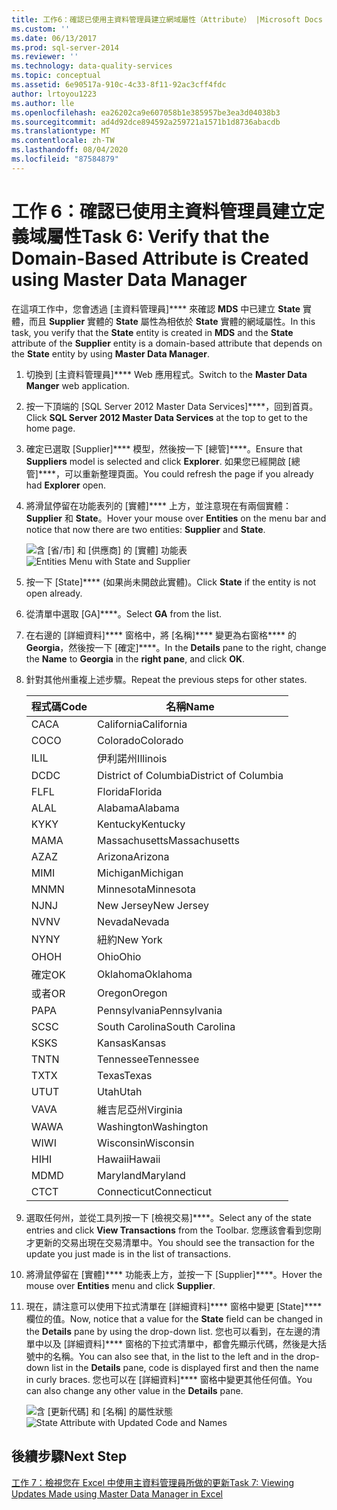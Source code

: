 ```yaml
---
title: 工作6：確認已使用主資料管理員建立網域屬性（Attribute） |Microsoft Docs
ms.custom: ''
ms.date: 06/13/2017
ms.prod: sql-server-2014
ms.reviewer: ''
ms.technology: data-quality-services
ms.topic: conceptual
ms.assetid: 6e90517a-910c-4c33-8f11-92ac3cff4fdc
author: lrtoyou1223
ms.author: lle
ms.openlocfilehash: ea26202ca9e607058b1e385957be3ea3d04038b3
ms.sourcegitcommit: ad4d92dce894592a259721a1571b1d8736abacdb
ms.translationtype: MT
ms.contentlocale: zh-TW
ms.lasthandoff: 08/04/2020
ms.locfileid: "87584879"
---
```

# <a name="task-6-verify-that-the-domain-based-attribute-is-created-using-master-data-manager"></a><span data-ttu-id="7e354-102">工作 6：確認已使用主資料管理員建立定義域屬性</span><span class="sxs-lookup"><span data-stu-id="7e354-102">Task 6: Verify that the Domain-Based Attribute is Created using Master Data Manager</span></span>
  <span data-ttu-id="7e354-103">在這項工作中，您會透過 [主資料管理員]\*\*\*\* 來確認 **MDS** 中已建立 **State** 實體，而且 **Supplier** 實體的 **State** 屬性為相依於 **State** 實體的網域屬性。</span><span class="sxs-lookup"><span data-stu-id="7e354-103">In this task, you verify that the **State** entity is created in **MDS** and the **State** attribute of the **Supplier** entity is a domain-based attribute that depends on the **State** entity by using **Master Data Manager**.</span></span>

1.  <span data-ttu-id="7e354-104">切換到 [主資料管理員]\*\*\*\* Web 應用程式。</span><span class="sxs-lookup"><span data-stu-id="7e354-104">Switch to the **Master Data Manger** web application.</span></span>

2.  <span data-ttu-id="7e354-105">按一下頂端的 [SQL Server 2012 Master Data Services]\*\*\*\*，回到首頁。</span><span class="sxs-lookup"><span data-stu-id="7e354-105">Click **SQL Server 2012 Master Data Services** at the top to get to the home page.</span></span>

3.  <span data-ttu-id="7e354-106">確定已選取 [Supplier]\*\*\*\* 模型，然後按一下 [總管]\*\*\*\*。</span><span class="sxs-lookup"><span data-stu-id="7e354-106">Ensure that **Suppliers** model is selected and click **Explorer**.</span></span> <span data-ttu-id="7e354-107">如果您已經開啟 [總管]\*\*\*\*，可以重新整理頁面。</span><span class="sxs-lookup"><span data-stu-id="7e354-107">You could refresh the page if you already had **Explorer** open.</span></span>

4.  <span data-ttu-id="7e354-108">將滑鼠停留在功能表列的 [實體]\*\*\*\* 上方，並注意現在有兩個實體：**Supplier** 和 **State**。</span><span class="sxs-lookup"><span data-stu-id="7e354-108">Hover your mouse over **Entities** on the menu bar and notice that now there are two entities: **Supplier** and **State**.</span></span>

     <span data-ttu-id="7e354-109">![含 [省/市] 和 [供應商] 的 [實體] 功能表](../../2014/tutorials/media/et-verifythatthedbaiscreatedusingmdm-01.jpg "含 [省/市] 和 [供應商] 的 [實體] 功能表")</span><span class="sxs-lookup"><span data-stu-id="7e354-109">![Entities Menu with State and Supplier](../../2014/tutorials/media/et-verifythatthedbaiscreatedusingmdm-01.jpg "Entities Menu with State and Supplier")</span></span>

5.  <span data-ttu-id="7e354-110">按一下 [State]\*\*\*\* (如果尚未開啟此實體)。</span><span class="sxs-lookup"><span data-stu-id="7e354-110">Click **State** if the entity is not open already.</span></span>

6.  <span data-ttu-id="7e354-111">從清單中選取 [GA]\*\*\*\*。</span><span class="sxs-lookup"><span data-stu-id="7e354-111">Select **GA** from the list.</span></span>

7.  <span data-ttu-id="7e354-112">在右邊的 [詳細資料]\*\*\*\* 窗格中，將 [名稱]\*\*\*\* 變更為右窗格\*\*\*\* 的 **Georgia**，然後按一下 [確定]\*\*\*\*。</span><span class="sxs-lookup"><span data-stu-id="7e354-112">In the **Details** pane to the right, change the **Name** to **Georgia** in the **right pane**, and click **OK**.</span></span>

8.  <span data-ttu-id="7e354-113">針對其他州重複上述步驟。</span><span class="sxs-lookup"><span data-stu-id="7e354-113">Repeat the previous steps for other states.</span></span>

    |<span data-ttu-id="7e354-114">程式碼</span><span class="sxs-lookup"><span data-stu-id="7e354-114">Code</span></span>|<span data-ttu-id="7e354-115">名稱</span><span class="sxs-lookup"><span data-stu-id="7e354-115">Name</span></span>|
    |----------|----------|
    |<span data-ttu-id="7e354-116">CA</span><span class="sxs-lookup"><span data-stu-id="7e354-116">CA</span></span>|<span data-ttu-id="7e354-117">California</span><span class="sxs-lookup"><span data-stu-id="7e354-117">California</span></span>|
    |<span data-ttu-id="7e354-118">CO</span><span class="sxs-lookup"><span data-stu-id="7e354-118">CO</span></span>|<span data-ttu-id="7e354-119">Colorado</span><span class="sxs-lookup"><span data-stu-id="7e354-119">Colorado</span></span>|
    |<span data-ttu-id="7e354-120">IL</span><span class="sxs-lookup"><span data-stu-id="7e354-120">IL</span></span>|<span data-ttu-id="7e354-121">伊利諾州</span><span class="sxs-lookup"><span data-stu-id="7e354-121">Illinois</span></span>|
    |<span data-ttu-id="7e354-122">DC</span><span class="sxs-lookup"><span data-stu-id="7e354-122">DC</span></span>|<span data-ttu-id="7e354-123">District of Columbia</span><span class="sxs-lookup"><span data-stu-id="7e354-123">District of Columbia</span></span>|
    |<span data-ttu-id="7e354-124">FL</span><span class="sxs-lookup"><span data-stu-id="7e354-124">FL</span></span>|<span data-ttu-id="7e354-125">Florida</span><span class="sxs-lookup"><span data-stu-id="7e354-125">Florida</span></span>|
    |<span data-ttu-id="7e354-126">AL</span><span class="sxs-lookup"><span data-stu-id="7e354-126">AL</span></span>|<span data-ttu-id="7e354-127">Alabama</span><span class="sxs-lookup"><span data-stu-id="7e354-127">Alabama</span></span>|
    |<span data-ttu-id="7e354-128">KY</span><span class="sxs-lookup"><span data-stu-id="7e354-128">KY</span></span>|<span data-ttu-id="7e354-129">Kentucky</span><span class="sxs-lookup"><span data-stu-id="7e354-129">Kentucky</span></span>|
    |<span data-ttu-id="7e354-130">MA</span><span class="sxs-lookup"><span data-stu-id="7e354-130">MA</span></span>|<span data-ttu-id="7e354-131">Massachusetts</span><span class="sxs-lookup"><span data-stu-id="7e354-131">Massachusetts</span></span>|
    |<span data-ttu-id="7e354-132">AZ</span><span class="sxs-lookup"><span data-stu-id="7e354-132">AZ</span></span>|<span data-ttu-id="7e354-133">Arizona</span><span class="sxs-lookup"><span data-stu-id="7e354-133">Arizona</span></span>|
    |<span data-ttu-id="7e354-134">MI</span><span class="sxs-lookup"><span data-stu-id="7e354-134">MI</span></span>|<span data-ttu-id="7e354-135">Michigan</span><span class="sxs-lookup"><span data-stu-id="7e354-135">Michigan</span></span>|
    |<span data-ttu-id="7e354-136">MN</span><span class="sxs-lookup"><span data-stu-id="7e354-136">MN</span></span>|<span data-ttu-id="7e354-137">Minnesota</span><span class="sxs-lookup"><span data-stu-id="7e354-137">Minnesota</span></span>|
    |<span data-ttu-id="7e354-138">NJ</span><span class="sxs-lookup"><span data-stu-id="7e354-138">NJ</span></span>|<span data-ttu-id="7e354-139">New Jersey</span><span class="sxs-lookup"><span data-stu-id="7e354-139">New Jersey</span></span>|
    |<span data-ttu-id="7e354-140">NV</span><span class="sxs-lookup"><span data-stu-id="7e354-140">NV</span></span>|<span data-ttu-id="7e354-141">Nevada</span><span class="sxs-lookup"><span data-stu-id="7e354-141">Nevada</span></span>|
    |<span data-ttu-id="7e354-142">NY</span><span class="sxs-lookup"><span data-stu-id="7e354-142">NY</span></span>|<span data-ttu-id="7e354-143">紐約</span><span class="sxs-lookup"><span data-stu-id="7e354-143">New York</span></span>|
    |<span data-ttu-id="7e354-144">OH</span><span class="sxs-lookup"><span data-stu-id="7e354-144">OH</span></span>|<span data-ttu-id="7e354-145">Ohio</span><span class="sxs-lookup"><span data-stu-id="7e354-145">Ohio</span></span>|
    |<span data-ttu-id="7e354-146">確定</span><span class="sxs-lookup"><span data-stu-id="7e354-146">OK</span></span>|<span data-ttu-id="7e354-147">Oklahoma</span><span class="sxs-lookup"><span data-stu-id="7e354-147">Oklahoma</span></span>|
    |<span data-ttu-id="7e354-148">或者</span><span class="sxs-lookup"><span data-stu-id="7e354-148">OR</span></span>|<span data-ttu-id="7e354-149">Oregon</span><span class="sxs-lookup"><span data-stu-id="7e354-149">Oregon</span></span>|
    |<span data-ttu-id="7e354-150">PA</span><span class="sxs-lookup"><span data-stu-id="7e354-150">PA</span></span>|<span data-ttu-id="7e354-151">Pennsylvania</span><span class="sxs-lookup"><span data-stu-id="7e354-151">Pennsylvania</span></span>|
    |<span data-ttu-id="7e354-152">SC</span><span class="sxs-lookup"><span data-stu-id="7e354-152">SC</span></span>|<span data-ttu-id="7e354-153">South Carolina</span><span class="sxs-lookup"><span data-stu-id="7e354-153">South Carolina</span></span>|
    |<span data-ttu-id="7e354-154">KS</span><span class="sxs-lookup"><span data-stu-id="7e354-154">KS</span></span>|<span data-ttu-id="7e354-155">Kansas</span><span class="sxs-lookup"><span data-stu-id="7e354-155">Kansas</span></span>|
    |<span data-ttu-id="7e354-156">TN</span><span class="sxs-lookup"><span data-stu-id="7e354-156">TN</span></span>|<span data-ttu-id="7e354-157">Tennessee</span><span class="sxs-lookup"><span data-stu-id="7e354-157">Tennessee</span></span>|
    |<span data-ttu-id="7e354-158">TX</span><span class="sxs-lookup"><span data-stu-id="7e354-158">TX</span></span>|<span data-ttu-id="7e354-159">Texas</span><span class="sxs-lookup"><span data-stu-id="7e354-159">Texas</span></span>|
    |<span data-ttu-id="7e354-160">UT</span><span class="sxs-lookup"><span data-stu-id="7e354-160">UT</span></span>|<span data-ttu-id="7e354-161">Utah</span><span class="sxs-lookup"><span data-stu-id="7e354-161">Utah</span></span>|
    |<span data-ttu-id="7e354-162">VA</span><span class="sxs-lookup"><span data-stu-id="7e354-162">VA</span></span>|<span data-ttu-id="7e354-163">維吉尼亞州</span><span class="sxs-lookup"><span data-stu-id="7e354-163">Virginia</span></span>|
    |<span data-ttu-id="7e354-164">WA</span><span class="sxs-lookup"><span data-stu-id="7e354-164">WA</span></span>|<span data-ttu-id="7e354-165">Washington</span><span class="sxs-lookup"><span data-stu-id="7e354-165">Washington</span></span>|
    |<span data-ttu-id="7e354-166">WI</span><span class="sxs-lookup"><span data-stu-id="7e354-166">WI</span></span>|<span data-ttu-id="7e354-167">Wisconsin</span><span class="sxs-lookup"><span data-stu-id="7e354-167">Wisconsin</span></span>|
    |<span data-ttu-id="7e354-168">HI</span><span class="sxs-lookup"><span data-stu-id="7e354-168">HI</span></span>|<span data-ttu-id="7e354-169">Hawaii</span><span class="sxs-lookup"><span data-stu-id="7e354-169">Hawaii</span></span>|
    |<span data-ttu-id="7e354-170">MD</span><span class="sxs-lookup"><span data-stu-id="7e354-170">MD</span></span>|<span data-ttu-id="7e354-171">Maryland</span><span class="sxs-lookup"><span data-stu-id="7e354-171">Maryland</span></span>|
    |<span data-ttu-id="7e354-172">CT</span><span class="sxs-lookup"><span data-stu-id="7e354-172">CT</span></span>|<span data-ttu-id="7e354-173">Connecticut</span><span class="sxs-lookup"><span data-stu-id="7e354-173">Connecticut</span></span>|

9. <span data-ttu-id="7e354-174">選取任何州，並從工具列按一下 [檢視交易]\*\*\*\*。</span><span class="sxs-lookup"><span data-stu-id="7e354-174">Select any of the state entries and click **View Transactions** from the Toolbar.</span></span> <span data-ttu-id="7e354-175">您應該會看到您剛才更新的交易出現在交易清單中。</span><span class="sxs-lookup"><span data-stu-id="7e354-175">You should see the transaction for the update you just made is in the list of transactions.</span></span>

10. <span data-ttu-id="7e354-176">將滑鼠停留在 [實體]\*\*\*\* 功能表上方，並按一下 [Supplier]\*\*\*\*。</span><span class="sxs-lookup"><span data-stu-id="7e354-176">Hover the mouse over **Entities** menu and click **Supplier**.</span></span>

11. <span data-ttu-id="7e354-177">現在，請注意可以使用下拉式清單在 [詳細資料]\*\*\*\* 窗格中變更 [State]\*\*\*\* 欄位的值。</span><span class="sxs-lookup"><span data-stu-id="7e354-177">Now, notice that a value for the **State** field can be changed in the **Details** pane by using the drop-down list.</span></span> <span data-ttu-id="7e354-178">您也可以看到，在左邊的清單中以及 [詳細資料]\*\*\*\* 窗格的下拉式清單中，都會先顯示代碼，然後是大括號中的名稱。</span><span class="sxs-lookup"><span data-stu-id="7e354-178">You can also see that, in the list to the left and in the drop-down list in the **Details** pane, code is displayed first and then the name in curly braces.</span></span> <span data-ttu-id="7e354-179">您也可以在 [詳細資料]\*\*\*\* 窗格中變更其他任何值。</span><span class="sxs-lookup"><span data-stu-id="7e354-179">You can also change any other value in the **Details** pane.</span></span>

     <span data-ttu-id="7e354-180">![含 [更新代碼] 和 [名稱] 的屬性狀態](../../2014/tutorials/media/et-verifythatthedbaiscreatedusingmdm-02.jpg "含 [更新代碼] 和 [名稱] 的屬性狀態")</span><span class="sxs-lookup"><span data-stu-id="7e354-180">![State Attribute with Updated Code and Names](../../2014/tutorials/media/et-verifythatthedbaiscreatedusingmdm-02.jpg "State Attribute with Updated Code and Names")</span></span>

## <a name="next-step"></a><span data-ttu-id="7e354-181">後續步驟</span><span class="sxs-lookup"><span data-stu-id="7e354-181">Next Step</span></span>
 [<span data-ttu-id="7e354-182">工作 7：檢視您在 Excel 中使用主資料管理員所做的更新</span><span class="sxs-lookup"><span data-stu-id="7e354-182">Task 7: Viewing Updates Made using Master Data Manager in Excel</span></span>](../../2014/tutorials/task-7-viewing-updates-made-using-master-data-manager-in-excel.md)


